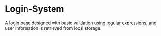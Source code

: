 # Login-System
A login page designed with basic validation using regular expressions, and user information is retrieved from local storage.
